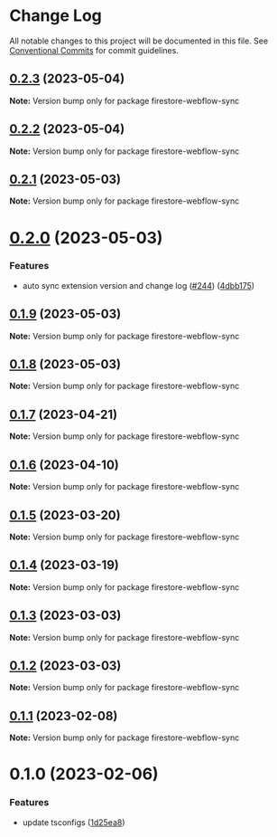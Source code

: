 # Change Log

All notable changes to this project will be documented in this file.
See [Conventional Commits](https://conventionalcommits.org) for commit guidelines.

## [0.2.3](https://github.com/simplycubed/extensions/compare/firestore-webflow-sync@0.2.2...firestore-webflow-sync@0.2.3) (2023-05-04)

**Note:** Version bump only for package firestore-webflow-sync

## [0.2.2](https://github.com/simplycubed/extensions/compare/firestore-webflow-sync@0.2.1...firestore-webflow-sync@0.2.2) (2023-05-04)

**Note:** Version bump only for package firestore-webflow-sync

## [0.2.1](https://github.com/simplycubed/extensions/compare/firestore-webflow-sync@0.2.0...firestore-webflow-sync@0.2.1) (2023-05-03)

**Note:** Version bump only for package firestore-webflow-sync

# [0.2.0](https://github.com/simplycubed/extensions/compare/firestore-webflow-sync@0.1.9...firestore-webflow-sync@0.2.0) (2023-05-03)

### Features

- auto sync extension version and change log ([#244](https://github.com/simplycubed/extensions/issues/244)) ([4dbb175](https://github.com/simplycubed/extensions/commit/4dbb17526fae5189a89164186fcf9866f555c7ea))

## [0.1.9](https://github.com/simplycubed/extensions/compare/firestore-webflow-sync@0.1.8...firestore-webflow-sync@0.1.9) (2023-05-03)

**Note:** Version bump only for package firestore-webflow-sync

## [0.1.8](https://github.com/simplycubed/extensions/compare/firestore-webflow-sync@0.1.7...firestore-webflow-sync@0.1.8) (2023-05-03)

**Note:** Version bump only for package firestore-webflow-sync

## [0.1.7](https://github.com/simplycubed/extensions/compare/firestore-webflow-sync@0.1.6...firestore-webflow-sync@0.1.7) (2023-04-21)

**Note:** Version bump only for package firestore-webflow-sync

## [0.1.6](https://github.com/simplycubed/extensions/compare/firestore-webflow-sync@0.1.5...firestore-webflow-sync@0.1.6) (2023-04-10)

**Note:** Version bump only for package firestore-webflow-sync

## [0.1.5](https://github.com/simplycubed/extensions/compare/firestore-webflow-sync@0.1.4...firestore-webflow-sync@0.1.5) (2023-03-20)

**Note:** Version bump only for package firestore-webflow-sync

## [0.1.4](https://github.com/simplycubed/extensions/compare/firestore-webflow-sync@0.1.3...firestore-webflow-sync@0.1.4) (2023-03-19)

**Note:** Version bump only for package firestore-webflow-sync

## [0.1.3](https://github.com/simplycubed/extensions/compare/firestore-webflow-sync@0.1.2...firestore-webflow-sync@0.1.3) (2023-03-03)

**Note:** Version bump only for package firestore-webflow-sync

## [0.1.2](https://github.com/simplycubed/extensions/compare/firestore-webflow-sync@0.1.1...firestore-webflow-sync@0.1.2) (2023-03-03)

**Note:** Version bump only for package firestore-webflow-sync

## [0.1.1](https://github.com/simplycubed/extensions/compare/firestore-webflow-sync@0.1.0...firestore-webflow-sync@0.1.1) (2023-02-08)

**Note:** Version bump only for package firestore-webflow-sync

# 0.1.0 (2023-02-06)

### Features

- update tsconfigs ([1d25ea8](https://github.com/simplycubed/extensions/commit/1d25ea8eebc38bcb2fe02fd21d7913d344de67c4))
